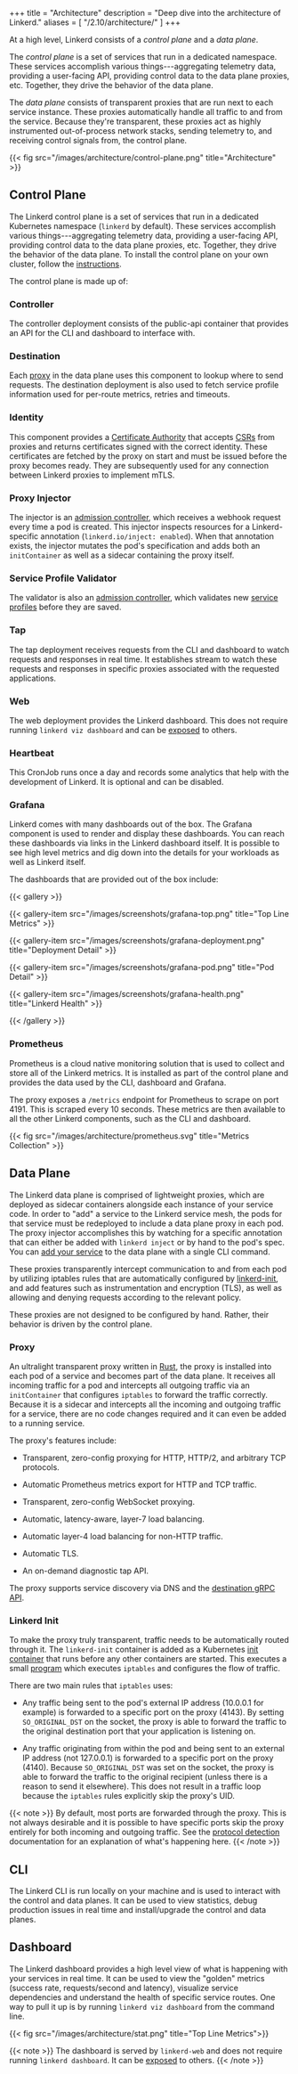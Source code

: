 +++
title = "Architecture"
description = "Deep dive into the architecture of Linkerd."
aliases = [
  "/2.10/architecture/"
]
+++

At a high level, Linkerd consists of a *control plane* and a *data plane*.

The *control plane* is a set of services that run in a dedicated
namespace. These services accomplish various things---aggregating telemetry
data, providing a user-facing API, providing control data to the data plane
proxies, etc. Together, they drive the behavior of the data plane.

The *data plane* consists of transparent proxies that are run next
to each service instance. These proxies automatically handle all traffic to and
from the service. Because they're transparent, these proxies act as highly
instrumented out-of-process network stacks, sending telemetry to, and receiving
control signals from, the control plane.

{{< fig src="/images/architecture/control-plane.png" title="Architecture" >}}

## Control Plane

The Linkerd control plane is a set of services that run in a dedicated
Kubernetes namespace (`linkerd` by default). These services accomplish various
things---aggregating telemetry data, providing a user-facing API, providing
control data to the data plane proxies, etc. Together, they drive the behavior
of the data plane. To install the control plane on your own cluster, follow the [instructions](../../tasks/install/).

The control plane is made up of:

### Controller

The controller deployment consists of the public-api container that provides an
API for the CLI and dashboard to interface with.

### Destination

Each [proxy](#proxy) in the data plane uses this component to lookup where to
send requests. The destination deployment is also used to fetch service profile
information used for per-route metrics, retries and timeouts.

### Identity

This component provides a [Certificate
Authority](https://en.wikipedia.org/wiki/Certificate_authority) that accepts
[CSRs](https://en.wikipedia.org/wiki/Certificate_signing_request) from proxies
and returns certificates signed with the correct identity. These certificates
are fetched by the proxy on start and must be issued before the proxy becomes
ready. They are subsequently used for any connection between Linkerd proxies to
implement mTLS.

### Proxy Injector

The injector is an [admission controller][admission-controller], which receives
a webhook request every time a pod is created. This injector inspects resources
for a Linkerd-specific annotation (`linkerd.io/inject: enabled`). When that
annotation exists, the injector mutates the pod's specification and adds both an
`initContainer` as well as a sidecar containing the proxy itself.

### Service Profile Validator

The validator is also an [admission controller][admission-controller], which
validates new [service profiles](../service-profiles/) before they are
saved.

### Tap

The tap deployment receives requests from the CLI and dashboard to watch
requests and responses in real time. It establishes stream to watch these
requests and responses in specific proxies associated with the requested
applications.

### Web

The web deployment provides the Linkerd dashboard. This does not require running
`linkerd viz dashboard` and can be [exposed](../../tasks/exposing-dashboard/) to
others.

### Heartbeat

This CronJob runs once a day and records some analytics that help with the
development of Linkerd. It is optional and can be disabled.

### Grafana

Linkerd comes with many dashboards out of the box. The Grafana component is used
to render and display these dashboards. You can reach these dashboards via links
in the Linkerd dashboard itself. It is possible to see high level metrics and dig
down into the details for your workloads as well as Linkerd itself.

The dashboards that are provided out of the box include:

{{< gallery >}}

{{< gallery-item src="/images/screenshots/grafana-top.png"
    title="Top Line Metrics" >}}

{{< gallery-item src="/images/screenshots/grafana-deployment.png"
    title="Deployment Detail" >}}

{{< gallery-item src="/images/screenshots/grafana-pod.png"
    title="Pod Detail" >}}

{{< gallery-item src="/images/screenshots/grafana-health.png"
    title="Linkerd Health" >}}

{{< /gallery >}}

### Prometheus

Prometheus is a cloud native monitoring solution that is used to collect and
store all of the Linkerd metrics. It is installed as part of the control plane
and provides the data used by the CLI, dashboard and Grafana.

The proxy exposes a `/metrics` endpoint for Prometheus to scrape on port 4191.
This is scraped every 10 seconds. These metrics are then available to all the
other Linkerd components, such as the CLI and dashboard.

{{< fig src="/images/architecture/prometheus.svg" title="Metrics Collection" >}}

[admission-controller]: https://kubernetes.io/docs/reference/access-authn-authz/admission-controllers/

## Data Plane

The Linkerd data plane is comprised of lightweight proxies, which are deployed
as sidecar containers alongside each instance of your service code. In order to
"add" a service to the Linkerd service mesh, the pods for that service must be
redeployed to include a data plane proxy in each pod. The proxy injector
accomplishes this by watching for a specific annotation that can either be added
with `linkerd inject` or by hand to the pod's spec.  You can [add your
service](../../tasks/adding-your-service/) to the data plane with a single CLI
command.

These proxies transparently intercept communication to and from each pod by
utilizing iptables rules that are automatically configured by
[linkerd-init](#linkerd-init), and add features such as instrumentation and
encryption (TLS), as well as allowing and denying requests according to the
relevant policy.

These proxies are not designed to be configured by hand. Rather, their behavior
is driven by the control plane.

### Proxy

An ultralight transparent proxy written in [Rust](https://www.rust-lang.org/),
the proxy is installed into each pod of a service and becomes part of the data
plane. It receives all incoming traffic for a pod and intercepts all outgoing
traffic via an `initContainer` that configures `iptables` to forward the
traffic correctly. Because it is a sidecar and intercepts all the incoming and
outgoing traffic for a service, there are no code changes required and it can
even be added to a running service.

The proxy's features include:

- Transparent, zero-config proxying for HTTP, HTTP/2, and arbitrary TCP
  protocols.

- Automatic Prometheus metrics export for HTTP and TCP traffic.

- Transparent, zero-config WebSocket proxying.

- Automatic, latency-aware, layer-7 load balancing.

- Automatic layer-4 load balancing for non-HTTP traffic.

- Automatic TLS.

- An on-demand diagnostic tap API.

The proxy supports service discovery via DNS and the
[destination gRPC API](https://github.com/linkerd/linkerd2-proxy-api).

### Linkerd Init

To make the proxy truly transparent, traffic needs to be automatically routed
through it. The `linkerd-init` container is added as a Kubernetes
[init container](https://kubernetes.io/docs/concepts/workloads/pods/init-containers/)
that runs before any other containers are started. This executes a small
[program](https://github.com/linkerd/linkerd2-proxy-init) which executes
`iptables` and configures the flow of traffic.

There are two main rules that `iptables` uses:

- Any traffic being sent to the pod's external IP address (10.0.0.1 for example)
  is forwarded to a specific port on the proxy (4143). By setting
  `SO_ORIGINAL_DST` on the socket, the proxy is able to forward the traffic to the
  original destination port that your application is listening on.

- Any traffic originating from within the pod and being sent to an external IP
  address (not 127.0.0.1) is forwarded to a specific port on the proxy (4140).
  Because `SO_ORIGINAL_DST` was set on the socket, the proxy is able to forward
  the traffic to the original recipient (unless there is a reason to send it
  elsewhere). This does not result in a traffic loop because the `iptables`
  rules explicitly skip the proxy's UID.

{{< note >}}
By default, most ports are forwarded through the proxy. This is not always
desirable and it is possible to have specific ports skip the proxy entirely for
both incoming and outgoing traffic. See the [protocol
detection](../../features/protocol-detection/) documentation for an explanation of
what's happening here.
{{< /note >}}

## CLI

The Linkerd CLI is run locally on your machine and is used to interact with the
control and data planes. It can be used to view statistics, debug production
issues in real time and install/upgrade the control and data planes.

## Dashboard

The Linkerd dashboard provides a high level view of what is happening with your
services in real time. It can be used to view the "golden" metrics (success
rate, requests/second and latency), visualize service dependencies and
understand the health of specific service routes. One way to pull it up is by
running `linkerd viz dashboard` from the command line.

{{< fig src="/images/architecture/stat.png" title="Top Line Metrics">}}

{{< note >}}
The dashboard is served by `linkerd-web` and does not require running `linkerd
dashboard`. It can be [exposed](../../tasks/exposing-dashboard/) to others.
{{< /note >}}
